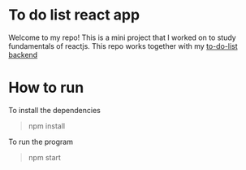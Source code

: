 # To do list react app
Welcome to my repo! This is a mini project that I worked on to study fundamentals of reactjs.
This repo works together with my [to-do-list backend](https://github.com/Khant-Zaw-Hein/to-do-list-react)

# How to run

To install the dependencies
> npm install

To run the program
> npm start